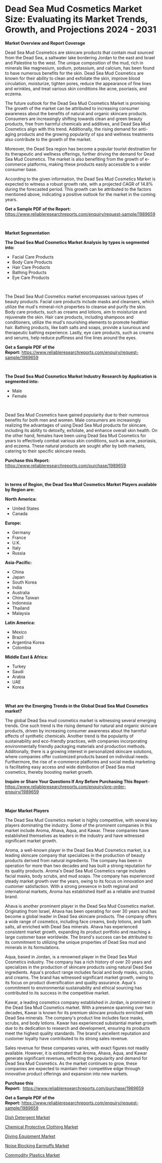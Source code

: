 <p><h1>Dead Sea Mud Cosmetics Market Size: Evaluating its Market Trends, Growth, and Projections 2024 - 2031</h1></p><p><strong>Market Overview and Report Coverage</strong></p>
<p><p>Dead Sea Mud Cosmetics are skincare products that contain mud sourced from the Dead Sea, a saltwater lake bordering Jordan to the east and Israel and Palestine to the west. The unique composition of the mud, rich in minerals like magnesium, sodium, potassium, and calcium, has been found to have numerous benefits for the skin. Dead Sea Mud Cosmetics are known for their ability to clean and exfoliate the skin, improve blood circulation, moisturize, tighten pores, reduce the appearance of fine lines and wrinkles, and treat various skin conditions like acne, psoriasis, and eczema.</p><p>The future outlook for the Dead Sea Mud Cosmetics Market is promising. The growth of the market can be attributed to increasing consumer awareness about the benefits of natural and organic skincare products. Consumers are increasingly shifting towards clean and green beauty products, free from harmful chemicals and additives, and Dead Sea Mud Cosmetics align with this trend. Additionally, the rising demand for anti-aging products and the growing popularity of spa and wellness treatments also contribute to the growth of the market.</p><p>Moreover, the Dead Sea region has become a popular tourist destination for its therapeutic and wellness offerings, further driving the demand for Dead Sea Mud Cosmetics. The market is also benefiting from the growth of e-commerce platforms, making these products easily accessible to a wider consumer base.</p><p>According to the given information, the Dead Sea Mud Cosmetics Market is expected to witness a robust growth rate, with a projected CAGR of 14.8% during the forecasted period. This growth can be attributed to the factors mentioned above, indicating a positive outlook for the market in the coming years.</p></p>
<p><strong>Get a Sample PDF of the Report:</strong> <a href="https://www.reliableresearchreports.com/enquiry/request-sample/1989659">https://www.reliableresearchreports.com/enquiry/request-sample/1989659</a></p>
<p>&nbsp;</p>
<p><strong>Market Segmentation</strong></p>
<p><strong>The Dead Sea Mud Cosmetics Market Analysis by types is segmented into:</strong></p>
<p><ul><li>Facial Care Products</li><li>Body Care Products</li><li>Hair Care Products</li><li>Bathing Products</li><li>Eye Care Products</li></ul></p>
<p>&nbsp;</p>
<p><p>The Dead Sea Mud Cosmetics market encompasses various types of beauty products. Facial care products include masks and cleansers, which utilize the mud's mineral-rich properties to cleanse and purify the skin. Body care products, such as creams and lotions, aim to moisturize and rejuvenate the skin. Hair care products, including shampoos and conditioners, utilize the mud's nourishing elements to promote healthier hair. Bathing products, like bath salts and soaps, provide a luxurious and therapeutic bathing experience. Lastly, eye care products, such as creams and serums, help reduce puffiness and fine lines around the eyes.</p></p>
<p><strong>Get a Sample PDF of the Report:</strong>&nbsp;<a href="https://www.reliableresearchreports.com/enquiry/request-sample/1989659">https://www.reliableresearchreports.com/enquiry/request-sample/1989659</a></p>
<p>&nbsp;</p>
<p><strong>The Dead Sea Mud Cosmetics Market Industry Research by Application is segmented into:</strong></p>
<p><ul><li>Male</li><li>Female</li></ul></p>
<p>&nbsp;</p>
<p><p>Dead Sea Mud Cosmetics have gained popularity due to their numerous benefits for both men and women. Male consumers are increasingly realizing the advantages of using Dead Sea Mud products for skincare, including its ability to detoxify, exfoliate, and enhance overall skin health. On the other hand, females have been using Dead Sea Mud Cosmetics for years to effectively combat various skin conditions, such as acne, psoriasis, and eczema. These natural products are sought after by both markets, catering to their specific skincare needs.</p></p>
<p><strong>Purchase this Report:</strong>&nbsp; <a href="https://www.reliableresearchreports.com/purchase/1989659">https://www.reliableresearchreports.com/purchase/1989659</a></p>
<p>&nbsp;</p>
<p><strong>In terms of Region, the Dead Sea Mud Cosmetics Market Players available by Region are:</strong></p>
<p>
    <p> <strong> North America: </strong>
        <ul>
            <li>United States</li>
            <li>Canada</li>
        </ul>
        </p> 
    <p> <strong> Europe: </strong>
        <ul>
            <li>Germany</li>
            <li>France</li>
            <li>U.K.</li>
            <li>Italy</li>
            <li>Russia</li>
        </ul>
        </p> 
    <p> <strong> Asia-Pacific: </strong>
        <ul>
            <li>China</li>
            <li>Japan</li>
            <li>South Korea</li>
            <li>India</li>
            <li>Australia</li>
            <li>China Taiwan</li>
            <li>Indonesia</li>
            <li>Thailand</li>
            <li>Malaysia</li>
        </ul>
        </p> 
    <p> <strong> Latin America: </strong>
        <ul>
            <li>Mexico</li>
            <li>Brazil</li>
            <li>Argentina Korea</li>
            <li>Colombia</li>
        </ul>
        </p> 
    <p> <strong> Middle East & Africa: </strong>
        <ul>
            <li>Turkey</li>
            <li>Saudi</li>
            <li>Arabia</li>
            <li>UAE</li>
            <li>Korea</li>
        </ul>
    </p>
    </p>
<p>&nbsp;</p>
<p><strong>What are the Emerging Trends in the Global Dead Sea Mud Cosmetics market?</strong></p>
<p><p>The global Dead Sea mud cosmetics market is witnessing several emerging trends. One such trend is the rising demand for natural and organic skincare products, driven by increasing consumer awareness about the harmful effects of synthetic chemicals. Another trend is the popularity of sustainability and eco-friendly practices, with companies incorporating environmentally friendly packaging materials and production methods. Additionally, there is a growing interest in personalized skincare solutions, where companies offer customized products based on individual needs. Furthermore, the rise of e-commerce platforms and social media marketing is facilitating easy access and wide distribution of Dead Sea mud cosmetics, thereby boosting market growth.</p></p>
<p><strong>Inquire or Share Your Questions If Any Before Purchasing This Report</strong>- <a href="https://www.reliableresearchreports.com/enquiry/pre-order-enquiry/1989659">https://www.reliableresearchreports.com/enquiry/pre-order-enquiry/1989659</a></p>
<p>&nbsp;</p>
<p><strong>Major Market Players</strong></p>
<p><p>The Dead Sea Mud Cosmetics market is highly competitive, with several key players dominating the industry. Some of the prominent companies in this market include Aroma, Ahava, Aqua, and Kawar. These companies have established themselves as leaders in the industry and have witnessed significant market growth.</p><p>Aroma, a well-known player in the Dead Sea Mud Cosmetics market, is a leading skincare company that specializes in the production of beauty products derived from natural ingredients. The company has been in operation for more than two decades and has built a strong reputation for its quality products. Aroma's Dead Sea Mud Cosmetics range includes facial masks, body scrubs, and mud soaps. The company has experienced steady market growth over the years, owing to its focus on innovation and customer satisfaction. With a strong presence in both regional and international markets, Aroma has established itself as a reliable and trusted brand.</p><p>Ahava is another prominent player in the Dead Sea Mud Cosmetics market. Originating from Israel, Ahava has been operating for over 30 years and has become a global leader in Dead Sea skincare products. The company offers a wide range of cosmetics, including face creams, body lotions, and bath salts, all enriched with Dead Sea minerals. Ahava has experienced consistent market growth, expanding its product portfolio and reaching a large customer base worldwide. The brand's success can be attributed to its commitment to utilizing the unique properties of Dead Sea mud and minerals in its formulations.</p><p>Aqua, based in Jordan, is a renowned player in the Dead Sea Mud Cosmetics industry. The company has a rich history of over 20 years and specializes in the production of skincare products using natural Dead Sea ingredients. Aqua's product range includes facial and body masks, scrubs, and creams. The brand has witnessed significant market growth, owing to its focus on product diversification and quality assurance. Aqua's commitment to environmental sustainability and ethical sourcing has contributed to its success in the competitive market.</p><p>Kawar, a leading cosmetics company established in Jordan, is prominent in the Dead Sea Mud Cosmetics market. With a presence spanning over two decades, Kawar is known for its premium skincare products enriched with Dead Sea minerals. The company's product line includes face masks, scrubs, and body lotions. Kawar has experienced substantial market growth due to its dedication to research and development, ensuring its products meet the highest quality standards. The brand's excellent reputation and customer loyalty have contributed to its strong sales revenue.</p><p>Sales revenue for these companies varies, with exact figures not readily available. However, it is estimated that Aroma, Ahava, Aqua, and Kawar generate significant revenues, reflecting the popularity and demand for Dead Sea Mud Cosmetics. As the market continues to grow, these companies are expected to maintain their competitive edge through innovative product offerings and expansion into new markets.</p></p>
<p><strong>Purchase this Report:</strong>&nbsp;&nbsp;<a href="https://www.reliableresearchreports.com/purchase/1989659">https://www.reliableresearchreports.com/purchase/1989659</a></p>
<p></p>
<p><strong>Get a Sample PDF of the Report:</strong>&nbsp;<a href="https://www.reliableresearchreports.com/enquiry/request-sample/1989659">https://www.reliableresearchreports.com/enquiry/request-sample/1989659</a></p>
<p><p><a href="https://github.com/julyju69/Market-Research-Report-List-1/blob/main/dish-detergent-market.md">Dish Detergent Market</a></p><p><a href="https://github.com/markusgodoy/Market-Research-Report-List-1/blob/main/chemical-protective-clothing-market.md">Chemical Protective Clothing Market</a></p><p><a href="https://github.com/globismark/Market-Research-Report-List-1/blob/main/diving-equipment-market.md">Diving Equipment Market</a></p><p><a href="https://github.com/mauripalmi/Market-Research-Report-List-1/blob/main/noise-blocking-earmuffs-market.md">Noise Blocking Earmuffs Market</a></p><p><a href="https://github.com/nathandecarvalho/Market-Research-Report-List-1/blob/main/commodity-plastics-market.md">Commodity Plastics Market</a></p></p>